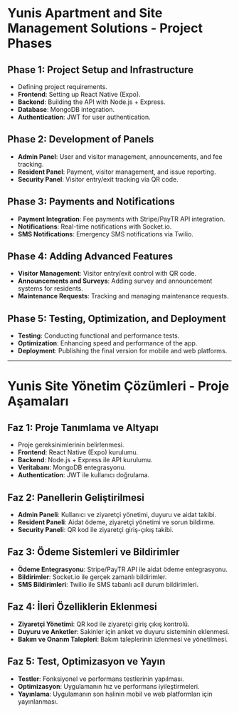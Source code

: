 # Yunis Apartment and Site Management Solutions - Project Phases

## Phase 1: Project Setup and Infrastructure
- Defining project requirements.
- **Frontend**: Setting up React Native (Expo).
- **Backend**: Building the API with Node.js + Express.
- **Database**: MongoDB integration.
- **Authentication**: JWT for user authentication.

## Phase 2: Development of Panels
- **Admin Panel**: User and visitor management, announcements, and fee tracking.
- **Resident Panel**: Payment, visitor management, and issue reporting.
- **Security Panel**: Visitor entry/exit tracking via QR code.

## Phase 3: Payments and Notifications
- **Payment Integration**: Fee payments with Stripe/PayTR API integration.
- **Notifications**: Real-time notifications with Socket.io.
- **SMS Notifications**: Emergency SMS notifications via Twilio.

## Phase 4: Adding Advanced Features
- **Visitor Management**: Visitor entry/exit control with QR code.
- **Announcements and Surveys**: Adding survey and announcement systems for residents.
- **Maintenance Requests**: Tracking and managing maintenance requests.

## Phase 5: Testing, Optimization, and Deployment
- **Testing**: Conducting functional and performance tests.
- **Optimization**: Enhancing speed and performance of the app.
- **Deployment**: Publishing the final version for mobile and web platforms.

---
# Yunis Site Yönetim Çözümleri - Proje Aşamaları

## Faz 1: Proje Tanımlama ve Altyapı
- Proje gereksinimlerinin belirlenmesi.
- **Frontend**: React Native (Expo) kurulumu.
- **Backend**: Node.js + Express ile API kurulumu.
- **Veritabanı**: MongoDB entegrasyonu.
- **Authentication**: JWT ile kullanıcı doğrulama.

## Faz 2: Panellerin Geliştirilmesi
- **Admin Paneli**: Kullanıcı ve ziyaretçi yönetimi, duyuru ve aidat takibi.
- **Resident Paneli**: Aidat ödeme, ziyaretçi yönetimi ve sorun bildirme.
- **Security Paneli**: QR kod ile ziyaretçi giriş-çıkış takibi.

## Faz 3: Ödeme Sistemleri ve Bildirimler
- **Ödeme Entegrasyonu**: Stripe/PayTR API ile aidat ödeme entegrasyonu.
- **Bildirimler**: Socket.io ile gerçek zamanlı bildirimler.
- **SMS Bildirimleri**: Twilio ile SMS tabanlı acil durum bildirimleri.

## Faz 4: İleri Özelliklerin Eklenmesi
- **Ziyaretçi Yönetimi**: QR kod ile ziyaretçi giriş çıkış kontrolü.
- **Duyuru ve Anketler**: Sakinler için anket ve duyuru sisteminin eklenmesi.
- **Bakım ve Onarım Talepleri**: Bakım taleplerinin izlenmesi ve yönetilmesi.

## Faz 5: Test, Optimizasyon ve Yayın
- **Testler**: Fonksiyonel ve performans testlerinin yapılması.
- **Optimizasyon**: Uygulamanın hız ve performans iyileştirmeleri.
- **Yayınlama**: Uygulamanın son halinin mobil ve web platformları için yayınlanması.

